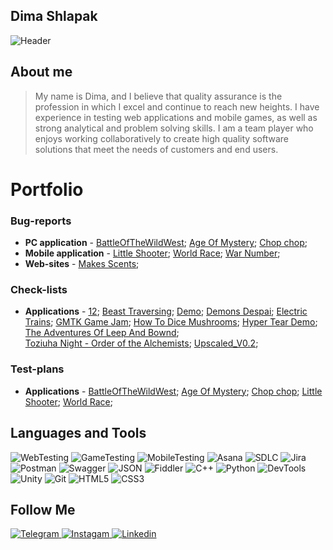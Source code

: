 ## Dima Shlapak
![Header](https://github.com/user-attachments/assets/3e914964-1e5d-468e-a6bf-b385dab56017)






## About me
> My name is Dima, and I believe that quality assurance is the profession in which I excel and continue to reach new heights. I have experience in testing web applications and mobile games, as well as strong analytical and problem solving skills. I am a team player who enjoys working collaboratively to create high quality software solutions that meet the needs of customers and end users.

# Portfolio 

### Bug-reports 
- **PC application** -
[BattleOfTheWildWest](https://trello.com/b/V7crSWHm/battleofthewildwest);
[Age Of Mystery](https://trello.com/b/cW6NScjw/ageofmystery);
[Chop chop](https://trello.com/b/35rsbfcF/chopchop);
- **Mobile application** -
[Little Shooter](https://trello.com/b/Uyliu2Zr/little-shooter);
[World Race](https://trello.com/b/cUshP44Z/world-race);
[War Number](https://trello.com/b/nH6VbiWw/war-number);
- **Web-sites** -
[Makes Scents](https://trello.com/b/ckIRmhOh/makes-scents);

### Check-lists
- **Applications** -
[12](https://docs.google.com/spreadsheets/d/1DTkf-j9UddIYEZ-yvNUQ8W5TvRkYLbcZ-krcDBvvyGM/edit?usp=sharing);
[Beast Traversing](https://docs.google.com/spreadsheets/d/1ME3V2b3zlfbTDoV7y8eSSG5D_umWDzxOO2CNy-vET1A/edit?usp=sharing);
[Demo](https://docs.google.com/spreadsheets/d/16Dx0lNM_ZloPu_ZKSoHZpfbs-9msRHAH3YCb7upkN-A/edit?usp=sharing);
[Demons Despai](https://docs.google.com/spreadsheets/d/1N4b6llzHY0xJSva7O46xr4_3pXjWtVC21JYJarKi11A/edit?usp=sharing);
[Electric Trains](https://docs.google.com/spreadsheets/d/1-5Cf-4k4YJ2pUR42ZGE_yWdzGhRbpauXx1v2mJ7EgZ0/edit?usp=sharing);
[GMTK Game Jam](https://docs.google.com/spreadsheets/d/1Y6Kv_-71q6myIlMvR_c6gUEi_81q_WzExGU0QvXNUug/edit?usp=sharing);
[How To Dice Mushrooms](https://docs.google.com/spreadsheets/d/1iIK9rZcWkFBNI9lD_XkYo2hjQJrm-5dDk6SFxYwDgdY/edit?usp=sharing);
[Hyper Tear Demo](https://docs.google.com/spreadsheets/d/1puJVtq8d1nHXmH4d81o3xh8KukampeEcxEiakEEcSlM/edit?usp=sharing);
[The Adventures Of Leep And Bownd](https://docs.google.com/spreadsheets/d/1RgV0Tk3fLBMC-00RB_Hdb4UME0uCPD12AHSMfsJa7dM/edit?usp=sharing);               
[Toziuha Night - Order of the Alchemists](https://docs.google.com/spreadsheets/d/1_ntqJoAVsrIeouulTFKlaFOzytmaMl2yHvUtGBgZmKA/edit?usp=sharing);
[Upscaled_V0.2](https://docs.google.com/spreadsheets/d/1eYji5lkKK5kaX6zjQiQw67FsbSQSzB0xQYk5I58lunA/edit?usp=sharing);

### Test-plans 
- **Applications** -
[BattleOfTheWildWest](https://docs.google.com/document/d/1RMlkOfIhcguEZ3gepqZ47k6E4w2jIb61Y1NxnMYwZAY/edit?usp=sharing);
[Age Of Mystery](https://docs.google.com/document/d/1J5EFrVTffp72Qtf-NGvk85poG6VoOx1IioLJBNkn-mc/edit?usp=sharing);
[Chop chop](https://docs.google.com/document/d/1WJuJSrFufFaVbxouf-Wu4ArCcUUNlX4G9eRcjXsIlWs/edit?usp=sharing);
[Little Shooter](https://docs.google.com/document/d/1v65fnaUCZr-iNrpG0pbyw6aKxVETr8kxnkVrGgBkqO0/edit);
[World Race](https://docs.google.com/document/d/1EGfvzPkxjnOGcR1qTtltGkKQKD45CvHBtnbfwyHwPE4/edit?usp=sharing);


## Languages and Tools
![WebTesting](https://img.shields.io/badge/-WebTesting-556AC1?style=for-the-badge&logo=WebTesting&logoColor=556AC1)
![GameTesting](https://img.shields.io/badge/-GameTesting-FAB000?style=for-the-badge&logo=GameTesting&logoColor=FAB000)
![MobileTesting](https://img.shields.io/badge/-MobileTesting-4592C1?style=for-the-badge&logo=MobileTesting&logoColor=4592C1)
![Asana](https://img.shields.io/badge/-Asana-363639?style=for-the-badge&logo=Asana&logoColor=F06A6A)
![SDLC](https://img.shields.io/badge/-SDLC-A4BEF1?style=for-the-badge&logo=SDLC&logoColor=A4BEF1)
![Jira](https://img.shields.io/badge/-Jira-629FF6?style=for-the-badge&logo=Jira&logoColor=166BE0)
![Postman](https://img.shields.io/badge/-Postman-D7D0AD?style=for-the-badge&logo=Postman&logoColor=FB7C29)
![Swagger](https://img.shields.io/badge/-Swagger-173648?style=for-the-badge&logo=Swagger&logoColor=8BB600)
![JSON](https://img.shields.io/badge/-JSON-B2B2B2?style=for-the-badge&logo=JSON&logoColor=393939)
![Fiddler](https://img.shields.io/badge/-Fiddler-2B6D05?style=for-the-badge&logo=Fiddler&logoColor=2B6D05)
![C++](https://img.shields.io/badge/-C++-659AD2?style=for-the-badge&logo=C%2b%2b&logoColor=004482)
![Python](https://img.shields.io/badge/-Python-254A6B?style=for-the-badge&logo=Python&logoColor=FFE56A)
![DevTools](https://img.shields.io/badge/-DevTools-266EE4?style=for-the-badge&logo=DevTools&logoColor=266EE4)
![Unity](https://img.shields.io/badge/-Unity-757879?style=for-the-badge&logo=Unity&logoColor=000000)
![Git](https://img.shields.io/badge/-Git-181617?style=for-the-badge&logo=Git&logoColor=F0F0F0)
![HTML5](https://img.shields.io/badge/-HTML5-3A3B3D?style=for-the-badge&logo=HTML5&logoColor=64C18)
![CSS3](https://img.shields.io/badge/-CSS3-254ADC?style=for-the-badge&logo=CSS3&logoColor=2094EF)




## Follow Me
[ ![Telegram](https://img.shields.io/badge/-Telegram-30A5D8?style=for-the-badge&logo=Telegram&logoColor=F6F9FA) ](https://t.me/dima_shlapak)
[ ![Instagam](https://img.shields.io/badge/-Instagram-A601CD?style=for-the-badge&logo=Instagram&logoColor=D6A639) ](https://www.instagram.com/)
[ ![Linkedin](https://img.shields.io/badge/-Linkedin-0A66C2?style=for-the-badge&logo=Linkedin&logoColor=FFFFFF) ](https://www.linkedin.com/in/dima-shlapak-036ba9285)
